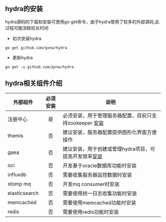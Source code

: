## hydra的安装

hydra源码的下载和安装可使用go get命令，由于hydra使用了较多的外部源码,此过程可能消耗较长时间

* 初次安装hydra
```
go get github.com/qxnw/hydra
```

* 更新hydra

```
go get -u github.com/qxnw/hydra
```
## hydra相关组件介绍

| 外部组件        | 必须安装           | 说明  |
| ------------- |:-------------:| -----|
|注册中心    | 是 |必须安装，用于管理服务器配置，目前只支持zookeeper [安装](https://github.com/qxnw/hydra/blob/master/quickstart/4.install_zk.md)|
|themis|否|建议安装，服务器配置提供图形化界面方便操作|
|gaea|否|建议安装，用于创建或管理hydra项目，可提高开发效率[安装](https://github.com/qxnw/hydra/blob/master/quickstart/3.install_gaea.md)|
|oci|否|开发基于oracle数据库功能时安装|
|influxdb    | 否|   需要收集服务器监控数据时安装 |
|stomp mq |否| 开发mq consumer时安装 |
|elasticsearch|否|需要使用统一日志收集功能时安装|
|memcached|否|需要使用memcached功能时安装|
|redis|否|需要使用redis功能时安装|



